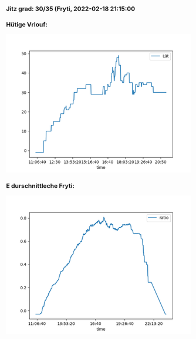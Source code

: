 ### Jitz grad: 30/35 (Fryti, 2022-02-18 21:15:00

### Hütige Vrlouf:
![Graph](Today.png)

### E durschnittleche Fryti:
![Graph](Fryti.png)
